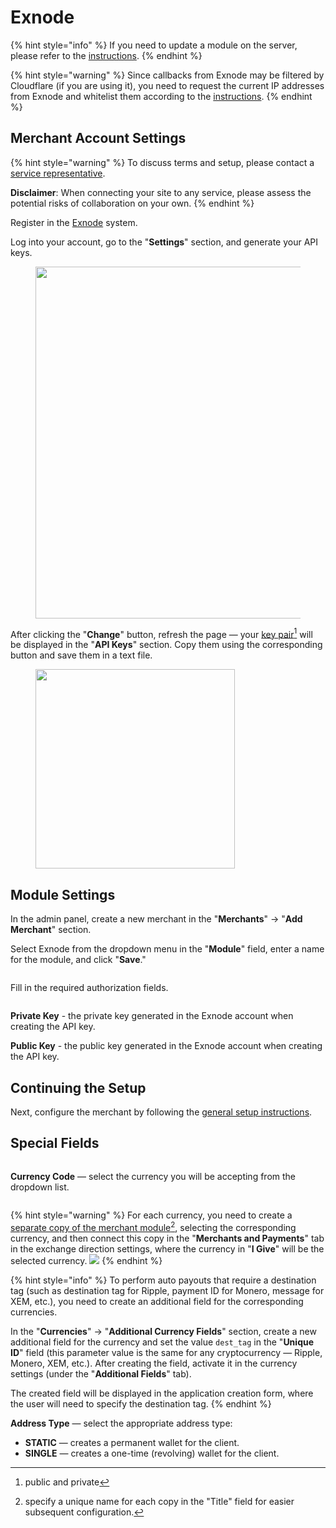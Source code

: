 # Exnode

{% hint style="info" %}
If you need to update a module on the server, please refer to the [instructions](https://premium.gitbook.io/main/osnovnye-nastroiki/faq/obnovlenie-failov-skripta-na-servere/kak-obnovit-faily-na-servere#moduli-merchantov-i-avtovyplat).
{% endhint %}

{% hint style="warning" %}
Since callbacks from Exnode may be filtered by Cloudflare (if you are using it), you need to request the current IP addresses from Exnode and whitelist them according to the [instructions](https://premium.gitbook.io/main/osnovnye-nastroiki/faq/dobavlenie-ip-adresov-v-whitelist-v-cloudflare).
{% endhint %}

## Merchant Account Settings

{% hint style="warning" %}
To discuss terms and setup, please contact a [service representative](https://t.me/exnode_crypto).

**Disclaimer**: When connecting your site to any service, please assess the potential risks of collaboration on your own.
{% endhint %}

Register in the [Exnode](https://pay.exnode.ru/) system.

Log into your account, go to the "**Settings**" section, and generate your API keys.

<figure><img src="../../../.gitbook/assets/image (758).png" alt="" width="563"><figcaption></figcaption></figure>

After clicking the "**Change**" button, refresh the page — your [key pair](#user-content-fn-1)[^1] will be displayed in the "**API Keys**" section. Copy them using the corresponding button and save them in a text file.

<figure><img src="../../../.gitbook/assets/image (759).png" alt="" width="319"><figcaption></figcaption></figure>

## Module Settings

In the admin panel, create a new merchant in the "**Merchants**" -> "**Add Merchant**" section.

Select Exnode from the dropdown menu in the "**Module**" field, enter a name for the module, and click "**Save**."

<figure><img src="../../../.gitbook/assets/image (760).png" alt=""><figcaption></figcaption></figure>

Fill in the required authorization fields.

<figure><img src="../../../.gitbook/assets/image (761).png" alt=""><figcaption></figcaption></figure>

**Private Key** - the private key generated in the Exnode account when creating the API key.

**Public Key** - the public key generated in the Exnode account when creating the API key.

## Continuing the Setup

Next, configure the merchant by following the [general setup instructions](https://premium.gitbook.io/rukovodstvo-polzovatelya/osnovnye-nastroiki/merchanty-i-avtovyplaty/merchanty/obshie-nastroiki-merchantov).

## Special Fields

<figure><img src="../../../.gitbook/assets/image (504).png" alt=""><figcaption></figcaption></figure>

**Currency Code** — select the currency you will be accepting from the dropdown list.

<figure><img src="../../../.gitbook/assets/image (505).png" alt=""><figcaption></figcaption></figure>

{% hint style="warning" %}
For each currency, you need to create a [separate copy of the merchant module](#user-content-fn-2)[^2], selecting the corresponding currency, and then connect this copy in the "**Merchants and Payments**" tab in the exchange direction settings, where the currency in "**I Give**" will be the selected currency.
![](<../../../.gitbook/assets/image (1377).png>)
{% endhint %}

{% hint style="info" %}
To perform auto payouts that require a destination tag (such as destination tag for Ripple, payment ID for Monero, message for XEM, etc.), you need to create an additional field for the corresponding currencies.

In the "**Currencies**" -> "**Additional Currency Fields**" section, create a new additional field for the currency and set the value `dest_tag` in the "**Unique ID**" field (this parameter value is the same for any cryptocurrency — Ripple, Monero, XEM, etc.). After creating the field, activate it in the currency settings (under the "**Additional Fields**" tab).

The created field will be displayed in the application creation form, where the user will need to specify the destination tag.
{% endhint %}

**Address Type** — select the appropriate address type:

* **STATIC** — creates a permanent wallet for the client.
* **SINGLE** — creates a one-time (revolving) wallet for the client.

[^1]: public and private

[^2]: specify a unique name for each copy in the "Title" field for easier subsequent configuration.